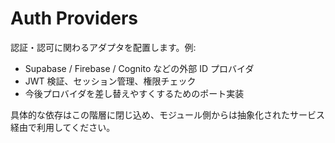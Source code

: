 # Auth Providers

認証・認可に関わるアダプタを配置します。例:

- Supabase / Firebase / Cognito などの外部 ID プロバイダ
- JWT 検証、セッション管理、権限チェック
- 今後プロバイダを差し替えやすくするためのポート実装

具体的な依存はこの階層に閉じ込め、モジュール側からは抽象化されたサービス経由で利用してください。
